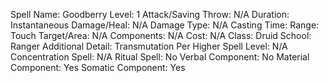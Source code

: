 
Spell Name: Goodberry
Level: 1
Attack/Saving Throw: N/A
Duration: Instantaneous
Damage/Heal: N/A
Damage Type: N/A
Casting Time: 
Range: Touch
Target/Area: N/A
Components: N/A
Cost: N/A
Class: Druid
School:  Ranger
Additional Detail: Transmutation
Per Higher Spell Level: N/A
Concentration Spell: N/A
Ritual Spell: No
Verbal Component: No
Material Component: Yes
Somatic Component: Yes
